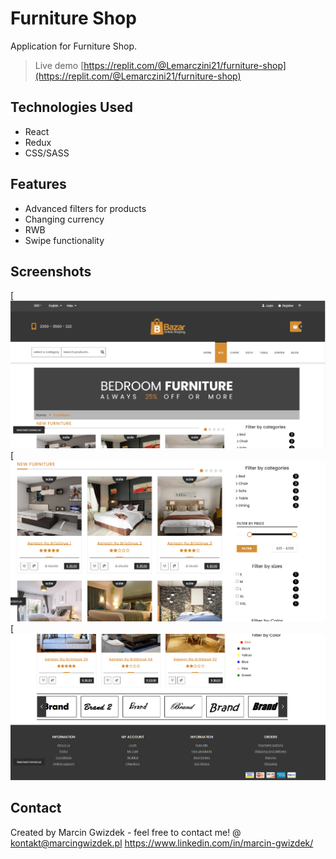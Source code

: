 # Furniture Shop
Application for Furniture Shop.
> Live demo [https://replit.com/@Lemarczini21/furniture-shop](https://replit.com/@Lemarczini21/furniture-shop)


## Technologies Used
- React
- Redux
- CSS/SASS

## Features
- Advanced filters for products
- Changing currency
- RWB
- Swipe functionality 


## Screenshots

[![homepage](https://github.com/Lemarczini21/furniture-shop/blob/main/public/images/screenshots/furniture1.png)
[![homepage](https://github.com/Lemarczini21/furniture-shop/blob/main/public/images/screenshots/furniture2.png)
[![homepage](https://github.com/Lemarczini21/furniture-shop/blob/main/public/images/screenshots/furniture3.png)

## Contact
Created by Marcin Gwizdek - feel free to contact me!
@ kontakt@marcingwizdek.pl
https://www.linkedin.com/in/marcin-gwizdek/
